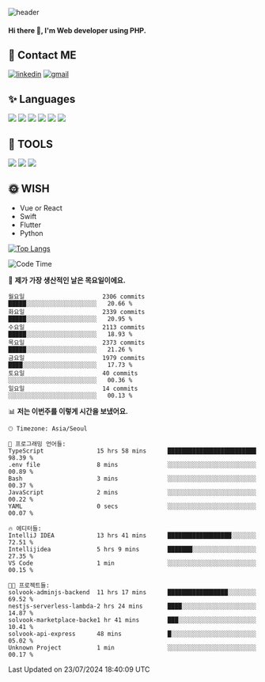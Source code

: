 ![header](https://capsule-render.vercel.app/api?type=waving&color=auto&height=300&section=header&text=Elin&fontSize=90&animation=twinkling)

#### Hi there 👋, I'm <b>Web developer</b> using PHP. ####

<!--
- 🔭 I’m currently working on Uniwill
- 🌱 I’m currently learning Vue or React or Python.
-->

<!---#### I am PHP developer --->

## 💌 Contact ME ###
[<img src='https://img.shields.io/badge/-EunjiKo-%230A66C2?style=flat-square&logo=LinkedIn&logoColor=white' alt='linkedin'>](https://www.linkedin.com/in/https://www.linkedin.com/in/eunji-ko-00a907164//)  [<img src='https://img.shields.io/badge/-einee214%40gmail.com-%23EA4335?style=flat-square&logo=Gmail&logoColor=white' alt='gmail'>](einee214@gmail.com)  


## ✨ Languages
<img src='https://img.shields.io/badge/-PHP-%23777BB4?style=for-the-badge&logo=PHP&logoColor=white'> <img src='https://img.shields.io/badge/-Laravel-%23FF2D20?style=for-the-badge&logo=Laravel&logoColor=white'> <img src='https://img.shields.io/badge/Jquery-%230769AD?style=for-the-badge&logo=Jquery&logoColor=white'> <img src='https://img.shields.io/badge/CSS3-%231572B6?style=for-the-badge&logo=CSS3&logoColor=white'> <img src='https://img.shields.io/badge/Bootstrap-%237952B3?style=for-the-badge&logo=Bootstrap&logoColor=white' > <img src='https://img.shields.io/badge/MySQL-%234479A1?style=for-the-badge&logo=MySQL&logoColor=white' >

## 🌷 TOOLS
<img src='https://img.shields.io/badge/PHPSTORM-%23000000?style=for-the-badge&logo=PhpStorm&logoColor=white' > <img src='https://img.shields.io/badge/GitLab-%23FCA121?style=for-the-badge&logo=GitLab&logoColor=white' > <img src='https://img.shields.io/badge/GitHub-%23181717?style=for-the-badge&logo=GitHub&logoColor=white'>


## 🌞 WISH
- Vue or React
- Swift
- Flutter
- Python


[![Top Langs](https://github-readme-stats.vercel.app/api/top-langs/?username=ein214&layout=compact)](https://github.com/anuraghazra/github-readme-stats)

<!--START_SECTION:waka-->
![Code Time](http://img.shields.io/badge/Code%20Time-3%2C640%20hrs%2042%20mins-blue)

📅 **제가 가장 생산적인 날은 목요일이에요.** 

```text
월요일                      2306 commits        █████░░░░░░░░░░░░░░░░░░░░   20.66 % 
화요일                      2339 commits        █████░░░░░░░░░░░░░░░░░░░░   20.95 % 
수요일                      2113 commits        █████░░░░░░░░░░░░░░░░░░░░   18.93 % 
목요일                      2373 commits        █████░░░░░░░░░░░░░░░░░░░░   21.26 % 
금요일                      1979 commits        ████░░░░░░░░░░░░░░░░░░░░░   17.73 % 
토요일                      40 commits          ░░░░░░░░░░░░░░░░░░░░░░░░░   00.36 % 
일요일                      14 commits          ░░░░░░░░░░░░░░░░░░░░░░░░░   00.13 % 
```


📊 **저는 이번주를 이렇게 시간을 보냈어요.** 

```text
🕑︎ Timezone: Asia/Seoul

💬 프로그래밍 언어들: 
TypeScript               15 hrs 58 mins      █████████████████████████   98.39 % 
.env file                8 mins              ░░░░░░░░░░░░░░░░░░░░░░░░░   00.89 % 
Bash                     3 mins              ░░░░░░░░░░░░░░░░░░░░░░░░░   00.37 % 
JavaScript               2 mins              ░░░░░░░░░░░░░░░░░░░░░░░░░   00.22 % 
YAML                     0 secs              ░░░░░░░░░░░░░░░░░░░░░░░░░   00.07 % 

🔥 에디터들: 
IntelliJ IDEA            13 hrs 41 mins      ██████████████████░░░░░░░   72.51 % 
Intellijidea             5 hrs 9 mins        ███████░░░░░░░░░░░░░░░░░░   27.35 % 
VS Code                  1 min               ░░░░░░░░░░░░░░░░░░░░░░░░░   00.15 % 

🐱‍💻 프로젝트들: 
solvook-adminjs-backend  11 hrs 17 mins      █████████████████░░░░░░░░   69.52 % 
nestjs-serverless-lambda-2 hrs 24 mins       ████░░░░░░░░░░░░░░░░░░░░░   14.87 % 
solvook-marketplace-backe1 hr 41 mins        ███░░░░░░░░░░░░░░░░░░░░░░   10.41 % 
solvook-api-express      48 mins             █░░░░░░░░░░░░░░░░░░░░░░░░   05.02 % 
Unknown Project          1 min               ░░░░░░░░░░░░░░░░░░░░░░░░░   00.17 % 
```


 Last Updated on 23/07/2024 18:40:09 UTC
<!--END_SECTION:waka-->

<!---![GitHub stats](https://github-readme-stats.vercel.app/api?username=ein214&show_icons=true&theme=dracula)  --->



